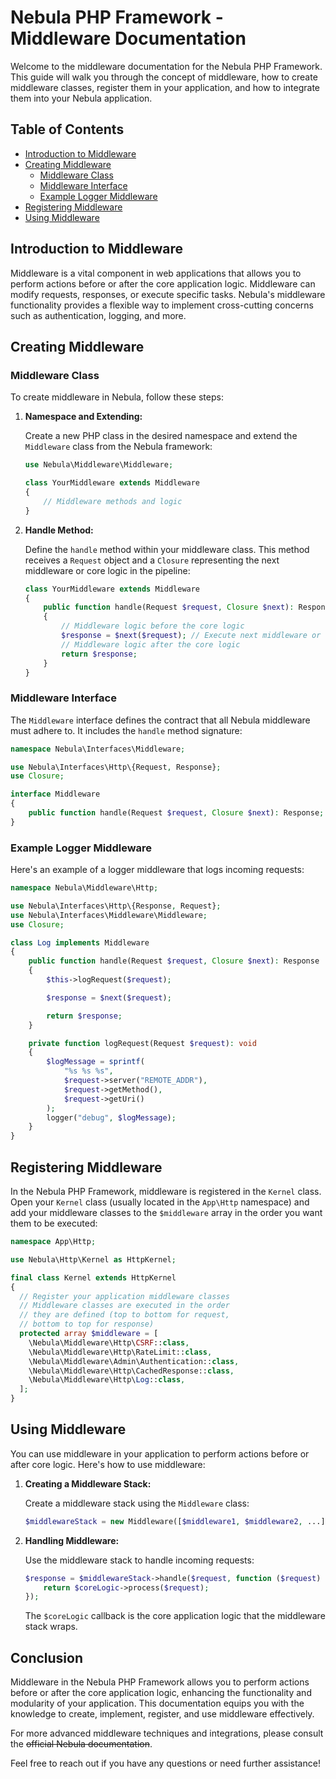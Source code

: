 # Nebula PHP Framework - Middleware Documentation

Welcome to the middleware documentation for the Nebula PHP Framework. This guide will walk you through the concept of middleware, how to create middleware classes, register them in your application, and how to integrate them into your Nebula application.

## Table of Contents

- [Introduction to Middleware](#introduction-to-middleware)
- [Creating Middleware](#creating-middleware)
  - [Middleware Class](#middleware-class)
  - [Middleware Interface](#middleware-interface)
  - [Example Logger Middleware](#example-logger-middleware)
- [Registering Middleware](#registering-middleware)
- [Using Middleware](#using-middleware)

## Introduction to Middleware

Middleware is a vital component in web applications that allows you to perform actions before or after the core application logic. Middleware can modify requests, responses, or execute specific tasks. Nebula's middleware functionality provides a flexible way to implement cross-cutting concerns such as authentication, logging, and more.

## Creating Middleware

### Middleware Class

To create middleware in Nebula, follow these steps:

1. **Namespace and Extending:**

   Create a new PHP class in the desired namespace and extend the `Middleware` class from the Nebula framework:

   ```php
   use Nebula\Middleware\Middleware;

   class YourMiddleware extends Middleware
   {
       // Middleware methods and logic
   }
   ```

2. **Handle Method:**

   Define the `handle` method within your middleware class. This method receives a `Request` object and a `Closure` representing the next middleware or core logic in the pipeline:

   ```php
   class YourMiddleware extends Middleware
   {
       public function handle(Request $request, Closure $next): Response
       {
           // Middleware logic before the core logic
           $response = $next($request); // Execute next middleware or core logic
           // Middleware logic after the core logic
           return $response;
       }
   }
   ```

### Middleware Interface

The `Middleware` interface defines the contract that all Nebula middleware must adhere to. It includes the `handle` method signature:

```php
namespace Nebula\Interfaces\Middleware;

use Nebula\Interfaces\Http\{Request, Response};
use Closure;

interface Middleware
{
    public function handle(Request $request, Closure $next): Response;
}
```

### Example Logger Middleware

Here's an example of a logger middleware that logs incoming requests:

```php
namespace Nebula\Middleware\Http;

use Nebula\Interfaces\Http\{Response, Request};
use Nebula\Interfaces\Middleware\Middleware;
use Closure;

class Log implements Middleware
{
    public function handle(Request $request, Closure $next): Response
    {
        $this->logRequest($request);

        $response = $next($request);

        return $response;
    }

    private function logRequest(Request $request): void
    {
        $logMessage = sprintf(
            "%s %s %s",
            $request->server("REMOTE_ADDR"),
            $request->getMethod(),
            $request->getUri()
        );
        logger("debug", $logMessage);
    }
}
```

## Registering Middleware

In the Nebula PHP Framework, middleware is registered in the `Kernel` class. Open your `Kernel` class (usually located in the `App\Http` namespace) and add your middleware classes to the `$middleware` array in the order you want them to be executed:

```php
namespace App\Http;

use Nebula\Http\Kernel as HttpKernel;

final class Kernel extends HttpKernel
{
  // Register your application middleware classes
  // Middleware classes are executed in the order 
  // they are defined (top to bottom for request, 
  // bottom to top for response)
  protected array $middleware = [
    \Nebula\Middleware\Http\CSRF::class, 
    \Nebula\Middleware\Http\RateLimit::class, 
    \Nebula\Middleware\Admin\Authentication::class, 
    \Nebula\Middleware\Http\CachedResponse::class, 
    \Nebula\Middleware\Http\Log::class, 
  ];
}
```

## Using Middleware

You can use middleware in your application to perform actions before or after core logic. Here's how to use middleware:

1. **Creating a Middleware Stack:**

   Create a middleware stack using the `Middleware` class:

   ```php
   $middlewareStack = new Middleware([$middleware1, $middleware2, ...]);
   ```

2. **Handling Middleware:**

   Use the middleware stack to handle incoming requests:

   ```php
   $response = $middlewareStack->handle($request, function ($request) use ($coreLogic) {
       return $coreLogic->process($request);
   });
   ```

   The `$coreLogic` callback is the core application logic that the middleware stack wraps.

## Conclusion

Middleware in the Nebula PHP Framework allows you to perform actions before or after the core application logic, enhancing the functionality and modularity of your application. This documentation equips you with the knowledge to create, implement, register, and use middleware effectively.

For more advanced middleware techniques and integrations, please consult the <s>official Nebula documentation</s>.

Feel free to reach out if you have any questions or need further assistance!
